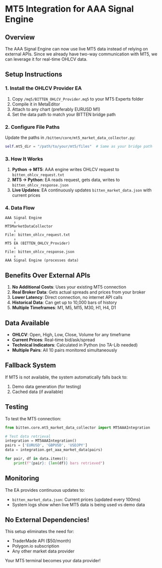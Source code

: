 # MT5 Integration for AAA Signal Engine

## Overview
The AAA Signal Engine can now use live MT5 data instead of relying on external APIs. Since we already have two-way communication with MT5, we can leverage it for real-time OHLCV data.

## Setup Instructions

### 1. Install the OHLCV Provider EA
1. Copy `/mq5/BITTEN_OHLCV_Provider.mq5` to your MT5 Experts folder
2. Compile it in MetaEditor
3. Attach to any chart (preferably EURUSD M1)
4. Set the data path to match your BITTEN bridge path

### 2. Configure File Paths
Update the paths in `/bitten/core/mt5_market_data_collector.py`:
```python
self.mt5_dir = "/path/to/your/mt5/files"  # Same as your bridge path
```

### 3. How It Works
1. **Python → MT5**: AAA engine writes OHLCV request to `bitten_ohlcv_request.txt`
2. **MT5 → Python**: EA reads request, gets data, writes to `bitten_ohlcv_response.json`
3. **Live Updates**: EA continuously updates `bitten_market_data.json` with current prices

### 4. Data Flow
```
AAA Signal Engine
    ↓
MT5MarketDataCollector
    ↓
File: bitten_ohlcv_request.txt
    ↓
MT5 EA (BITTEN_OHLCV_Provider)
    ↓
File: bitten_ohlcv_response.json
    ↓
AAA Signal Engine (processes data)
```

## Benefits Over External APIs

1. **No Additional Costs**: Uses your existing MT5 connection
2. **Real Broker Data**: Gets actual spreads and prices from your broker
3. **Lower Latency**: Direct connection, no internet API calls
4. **Historical Data**: Can get up to 10,000 bars of history
5. **Multiple Timeframes**: M1, M5, M15, M30, H1, H4, D1

## Data Available

- **OHLCV**: Open, High, Low, Close, Volume for any timeframe
- **Current Prices**: Real-time bid/ask/spread
- **Technical Indicators**: Calculated in Python (no TA-Lib needed)
- **Multiple Pairs**: All 10 pairs monitored simultaneously

## Fallback System

If MT5 is not available, the system automatically falls back to:
1. Demo data generation (for testing)
2. Cached data (if available)

## Testing

To test the MT5 connection:
```python
from bitten.core.mt5_market_data_collector import MT5AAAIntegration

# Test data retrieval
integration = MT5AAAIntegration()
pairs = ['EURUSD', 'GBPUSD', 'USDJPY']
data = integration.get_aaa_market_data(pairs)

for pair, df in data.items():
    print(f"{pair}: {len(df)} bars retrieved")
```

## Monitoring

The EA provides continuous updates to:
- `bitten_market_data.json`: Current prices (updated every 100ms)
- System logs show when live MT5 data is being used vs demo data

## No External Dependencies!

This setup eliminates the need for:
- TraderMade API ($50/month)
- Polygon.io subscription
- Any other market data provider

Your MT5 terminal becomes your data provider!